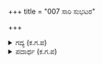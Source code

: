 +++
title = "007 ಸಾರಿ ಸುಭಟರ"

+++

<details><summary>ಗದ್ಯ (ಕ.ಗ.ಪ) </summary>

7. "ಧೃತರಾಷ್ಟ್ರನೇ ಕೇಳು ಜೋರಾಗಿ ಸುಭಟರನ್ನು ಧಿಕ್ಕರಿಸುವಂತೆ ಕರ್ಕಶ ಶಬ್ದ ಮಾಡುತ್ತಿದ್ದ ಗೌರು ಕಹಳೆಗಳು, ಚೀರಿ ಶಬ್ದ ಮಾಡುತ್ತಿದ್ದ ಚಿನ್ನದ ತೂರ್ಯಗಳು , ಘೋಷ ಮಾಡುತ್ತಿದ್ದ ನಿಡುಗೊಂಬುಗಳು, ಚಂಬಕಗಳು ತಮ್ಮ ಶಬ್ದದಿಂದ ನೆಲವನ್ನೇ ತೂತು ಮಾಡಿದವು ಸಮುದ್ರದ ತಳದ ಮರಳನ್ನು ಮೇಲಕ್ಕೆ ಎರಚುವಂತೆ ಮಾಡಿದವು ಎನ್ನುವಂತೆ ಕೌರವನ ಸೈನ್ಯದಲ್ಲಿ ಆರ್ಭಟ ಹೆಚ್ಚಿತು." ಎಂದ ಸಂಜಯ.
</details>

<details><summary>ಪದಾರ್ಥ (ಕ.ಗ.ಪ) </summary>

ಗೌರು-ಕರ್ಕಶ ಧ್ವನಿ ಮಾಡುವ ಒಂದು ಕಹಳೆ,   
ಚೆಂಬಕ-ಒಂದು ಬಗೆಯ ತಮಟೆ,   
ತಿತ್ತಿರಿ-ತೂರ್ಯ, ಊದುವ ವಾದ್ಯ.   
ಡೋರುಗಳೆ-ತೂತು ಕೊರೆ    
ಚೀರು-ಕೂಗು,   
ಕಾರಿಸು-ಎಗರು, ಎರಚು,   
ನಿಡುಗೊಂಬು-ಒಂದು ಬಗೆಯ ಕಹಳೆ
</details>
